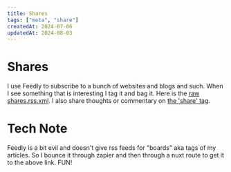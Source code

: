 ```yaml
---
title: Shares
tags: ["meta", "share"]
createdAt: 2024-07-06
updatedAt: 2024-08-03
---
```


# Shares

I use Feedly to subscribe to a bunch of websites and blogs and such. When I see something that is interesting I tag it and bag it. Here is the [raw shares.rss.xml](https://thelackthereof.org/shares.rss.xml). I also share thoughts or commentary on [the 'share' tag](/tag/share).

<shares-feed></shares-feed>

# Tech Note

Feedly is a bit evil and doesn't give rss feeds for "boards" aka tags of my articles. So I bounce it through zapier and then through a nuxt route to get it to the above link. FUN!
